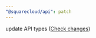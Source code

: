 ```yaml
---
"@squarecloud/api": patch
---
```


update API types ([Check changes](https://github.com/squarecloudofc/api-types/releases/tag/v0.2.3))

